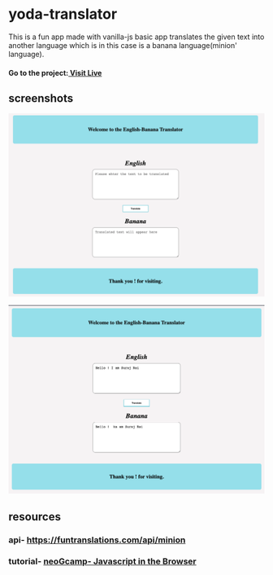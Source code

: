 # yoda-translator

This is a fun app made with vanilla-js basic app translates the given text into another language which is in this case is a banana language(minion' language).


#### Go to the project:[ Visit Live](https://neo-banana-translate.netlify.app/)
## screenshots
![banana-translator](img/app-without-translation.png)



![banana-translator-translated](img/app-with-translation.png)

## resources

### api- https://funtranslations.com/api/minion
### tutorial- [neoGcamp- Javascript in the Browser](https://www.youtube.com/watch?v=yLZazznWoAs&list=PLzvhQUIpvvuj5KPnyPyWsvgyzNkX_ACPA&index=6)


 
